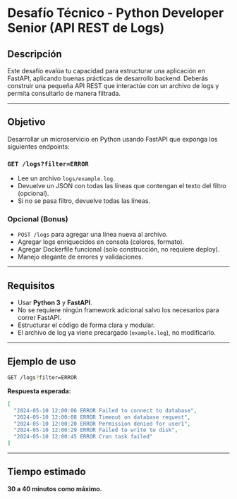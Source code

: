 # Desafío Técnico - Python Developer Senior (API REST de Logs)

## Descripción

Este desafío evalúa tu capacidad para estructurar una aplicación en FastAPI, aplicando buenas prácticas de desarrollo backend. Deberás construir una pequeña API REST que interactúe con un archivo de logs y permita consultarlo de manera filtrada.

---

## Objetivo

Desarrollar un microservicio en Python usando FastAPI que exponga los siguientes endpoints:

### `GET /logs?filter=ERROR`
- Lee un archivo `logs/example.log`.
- Devuelve un JSON con todas las líneas que contengan el texto del filtro (opcional).
- Si no se pasa filtro, devuelve todas las líneas.

### Opcional (Bonus)

- `POST /logs` para agregar una línea nueva al archivo.
- Agregar logs enriquecidos en consola (colores, formato).
- Agregar Dockerfile funcional (solo construcción, no requiere deploy).
- Manejo elegante de errores y validaciones.

---

## Requisitos

- Usar **Python 3** y **FastAPI**.
- No se requiere ningún framework adicional salvo los necesarios para correr FastAPI.
- Estructurar el código de forma clara y modular.
- El archivo de log ya viene precargado (`example.log`), no modificarlo.

---

## Ejemplo de uso

```bash
GET /logs?filter=ERROR
```

**Respuesta esperada:**

```json
[
  "2024-05-10 12:00:06 ERROR Failed to connect to database",
  "2024-05-10 12:00:08 ERROR Timeout on database request",
  "2024-05-10 12:00:20 ERROR Permission denied for user1",
  "2024-05-10 12:00:29 ERROR Failed to write to disk",
  "2024-05-10 12:00:45 ERROR Cron task failed"
]
```

---

## Tiempo estimado

**30 a 40 minutos como máximo.**
